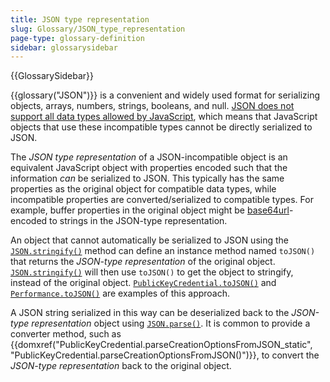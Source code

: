 ```yaml
---
title: JSON type representation
slug: Glossary/JSON_type_representation
page-type: glossary-definition
sidebar: glossarysidebar
---
```


{{GlossarySidebar}}

{{glossary("JSON")}} is a convenient and widely used format for serializing objects, arrays, numbers, strings, booleans, and null.
[JSON does not support all data types allowed by JavaScript](/en-US/docs/Web/JavaScript/Reference/Global_Objects/JSON#javascript_and_json_differences), which means that JavaScript objects that use these incompatible types cannot be directly serialized to JSON.

The _JSON type representation_ of a JSON-incompatible object is an equivalent JavaScript object with properties encoded such that the information _can_ be serialized to JSON.
This typically has the same properties as the original object for compatible data types, while incompatible properties are converted/serialized to compatible types.
For example, buffer properties in the original object might be [base64url](/en-US/docs/Glossary/Base64)-encoded to strings in the JSON-type representation.

An object that cannot automatically be serialized to JSON using the [`JSON.stringify()`](/en-US/docs/Web/JavaScript/Reference/Global_Objects/JSON/stringify) method can define an instance method named `toJSON()` that returns the _JSON-type representation_ of the original object.
[`JSON.stringify()`](/en-US/docs/Web/JavaScript/Reference/Global_Objects/JSON/stringify) will then use `toJSON()` to get the object to stringify, instead of the original object.
[`PublicKeyCredential.toJSON()`](/en-US/docs/Web/API/PublicKeyCredential/toJSON) and [`Performance.toJSON()`](/en-US/docs/Web/API/Performance/toJSON) are examples of this approach.

A JSON string serialized in this way can be deserialized back to the _JSON-type representation_ object using [`JSON.parse()`](/en-US/docs/Web/JavaScript/Reference/Global_Objects/JSON/parse).
It is common to provide a converter method, such as {{domxref("PublicKeyCredential.parseCreationOptionsFromJSON_static", "PublicKeyCredential.parseCreationOptionsFromJSON()")}}, to convert the _JSON-type representation_ back to the original object.
